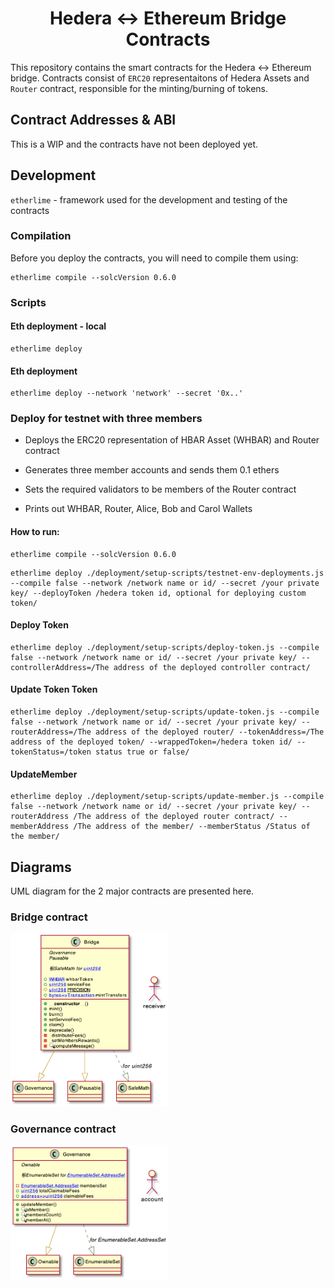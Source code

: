 <div align="center">

# Hedera <-> Ethereum Bridge Contracts

</div>

This repository contains the smart contracts for the Hedera <-> Ethereum bridge.
Contracts consist of `ERC20` representaitons of Hedera Assets and `Router` contract, responsible for the minting/burning of tokens.

## Contract Addresses & ABI

This is a WIP and the contracts have not been deployed yet.

## Development

`etherlime` - framework used for the development and testing of the contracts

### Compilation

Before you deploy the contracts, you will need to compile them using:

```
etherlime compile --solcVersion 0.6.0
```

### Scripts

#### Eth deployment - local

```
etherlime deploy
```

#### Eth deployment

```
etherlime deploy --network 'network' --secret '0x..'
```

### Deploy for testnet with three members

-   Deploys the ERC20 representation of HBAR Asset (WHBAR) and Router contract
-   Generates three member accounts and sends them 0.1 ethers

-   Sets the required validators to be members of the Router contract
-   Prints out WHBAR, Router, Alice, Bob and Carol Wallets

#### How to run:

```
etherlime compile --solcVersion 0.6.0
```

```
etherlime deploy ./deployment/setup-scripts/testnet-env-deployments.js --compile false --network /network name or id/ --secret /your private key/ --deployToken /hedera token id, optional for deploying custom token/
```

#### Deploy Token

```
etherlime deploy ./deployment/setup-scripts/deploy-token.js --compile false --network /network name or id/ --secret /your private key/ --controllerAddress=/The address of the deployed controller contract/
```

#### Update Token Token

```
etherlime deploy ./deployment/setup-scripts/update-token.js --compile false --network /network name or id/ --secret /your private key/ --routerAddress=/The address of the deployed router/ --tokenAddress=/The address of the deployed token/ --wrappedToken=/hedera token id/ --tokenStatus=/token status true or false/
```

#### UpdateMember

```
etherlime deploy ./deployment/setup-scripts/update-member.js --compile false --network /network name or id/ --secret /your private key/ --routerAddress /The address of the deployed router contract/ --memberAddress /The address of the member/ --memberStatus /Status of the member/
```

## Diagrams

UML diagram for the 2 major contracts are presented here.

### Bridge contract

<div align="center" style="width:50%">

![bridge](/img/bridge.png "Bridge contract")

</div>

### Governance contract

<div align="center" style="width:50%">

![governance](/img/gov.png "Governance contract")

</div>
